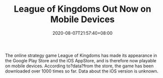﻿---
title: "League of Kingdoms Out Now on Mobile Devices"
date: 2020-08-07T21:57:40+08:00
lastmod: 2020-08-07T16:45:40+08:00
draft: false
authors: ["Caretaker"]
description: "The online strategy game League of Kingdoms has made its appearance in the Google Play Store and the iOS AppStore, and is therefore now playable on mobile devices. According to?data?from the store, the game has been downloaded over 1000 times so far. Data about the iOS version is unknown."
featuredImage: "league-of-kingdoms-out-now-on-mobile-devices.png"
tags: ["Racing Games","Play to Earn"]
categories: ["news"]
news: ["Racing Games"]
weight: 
lightgallery: true
pinned: false
recommend: false
recommend1: false
---

The online strategy game League of Kingdoms has made its appearance in the Google Play Store and the iOS AppStore, and is therefore now playable on mobile devices. According to?data?from the store, the game has been downloaded over 1000 times so far. Data about the iOS version is unknown.

<!--more-->

